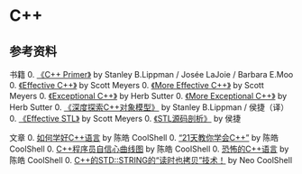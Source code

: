 # C++

## 参考资料

书籍
0. [《C++ Primer》](https://book.douban.com/subject/1767741/) by Stanley B.Lippman / Josée LaJoie / Barbara E.Moo
0. [《Effective C++》](https://book.douban.com/subject/5387403/) by Scott Meyers
0. [《More Effective C++》](https://book.douban.com/subject/5908727/) by Scott Meyers
0. [《Exceptional C++》](https://book.douban.com/subject/10785602/) by Herb Sutter
0. [《More Exceptional C++》](https://book.douban.com/subject/5908728/) by Herb Sutter
0. [《深度探索C++对象模型》](https://book.douban.com/subject/10427315/) by Stanley B.Lippman / 侯捷（译）
0. [《Effective STL》](https://book.douban.com/subject/24534868/) by Scott Meyers
0. [《STL源码剖析》](https://book.douban.com/subject/1110934/) by 侯捷

文章
0. [如何学好C++语言](http://coolshell.cn/articles/4119.html) by 陈皓 CoolShell
0. [“21天教你学会C++”](http://coolshell.cn/articles/2250.html) by 陈皓 CoolShell
0. [C++程序员自信心曲线图](http://coolshell.cn/articles/2287.html) by 陈皓 CoolShell
0. [恐怖的C++语言](http://coolshell.cn/articles/1724.html) by 陈皓 CoolShell
0. [C++的STD::STRING的“读时也拷贝”技术！](http://coolshell.cn/articles/1443.html) by Neo CoolShell
